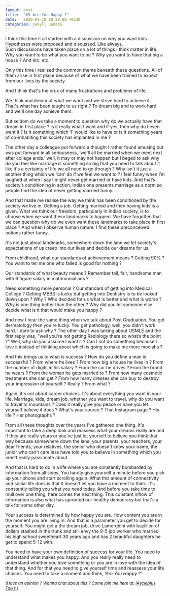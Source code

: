 ```yaml
---
layout: post
title:  "#3 Are You Happy ?"
date:   2020-01-18 18:20:00 +0530
categories: jekyll update
---
```


I think this time it all started with a discussion on why you want kids. Hypotheses were proposed and discussed. Like always.</br>
Such discussions have taken place on a lot of things I think matter in life. Why you want to be what you want to be ? Why you want to have that big a house ? And etc. etc. 

Only this time I realised the common theme beneath these questions. All of them arise in first place because of what we have been trained to expect from our lives by the society. 

And I think that's the crux of many frustrations and problems of life. 

We think and dream of what we want and we strive hard to achieve it. That's what has been taught to us right ? To dream big and to work hard and we'll one day achieve them. 

But seldom do we take a moment to question why do we actually have that dream in first place ? Is it really what I want and if yes, then why do I even want it ? Is it something which 'I' would like to have or is it something years of co-inhabiting this society has implanted in me ?

The other day a colleague put forward a thought I rather found amusing but was put forward in all seriousness, ‘we'll all be married when we meet next after college ends.’
well, it may or may not happen but I beged to ask why do you feel like marriage is something so big that you need to talk about it like it's a certainty of life we all need to go through ? Why isn't it just a another thing which we ‘can’ do if we feel we want to ?
I feel funny when I’m laughed at when I say I might never get married or have kids. And that’s society’s conditioning in action. Indian one presents marriage as a norm so people find the idea of never getting married funny.

And that made me realise the way we think has been conditioned by the society we live in. Getting a job. Getting married and then having kids is a given. What we think our freedom, particularly in Indian society, is to choose when we want these landmarks to happen. We have forgotten that we can question why do we even want these landmarks to take place in first place ?
And when I observe human nature, I find these preconceived notions rather funny.

It's not just about landmarks, somewhere down the lane we let society's expectations of us creep into our lives and decide our dreams for us. 

From childhood, what our standards of achievement means ? Getting 90% ? You want to tell me one who failed is good for nothing ?

Our standards of what beauty means ? Remember tall, fair, handsome man with 6 figure salary in matrimonial ads ?

Need something more personal ? 
Our standard of getting into Medical College ? Getting MBBS is lucky but getting into Dentistry is to be looked down upon ? Why ? Who decided for us what is better and what is worse ? Why is one thing better than the other ? Why did you let someone else decide what is it that would make you happy ? 

And now I hear the same thing when we talk about Post Graduation. You get dermatology then you're lucky. You get pathology, well, you didn't work hard. I dare to ask why ? 
The other day I was talking about USMLE and the first reply was, "well you're not getting Radiology there so what’s the point ?"
Well, why do you assume I want it ? Can I not do something because I love it instead of thinking about which is going to make me more moolahs ?



And this brings us to what is success ?
How do you define a man is successful ? From where he lives ? From how big a house he lives in ? From the number of digits in his salary ? From the car he drives ? From the brand he wears ? 
From the woman he gets married to ? From how many cosmetic treatments she can get ? From how many dresses she can buy to destroy your impression of yourself ? 
Really ? From what ?

Again, it's not about career choices. It's about everything you want in your life. Marriage, kids, dream job, whether you want to travel, why do you want to travel to mountains ? Does it really give you peace or have you let yourself believe it does ? What's your source ? That Instagram page ? His life ? Her photographs ?

From all these thoughts over the years I've gathered one thing. It's important to take a deep look and reassess what your dreams really are and if they are really yours or you've just let yourself to believe you think that way because somewhere down the lane, your parents, your teachers, your dear friends, your relatives, the senior who doesn't know your name,  the junior who can't care less have told you to believe in something which you aren't really passionate about.

And that is hard to do in a life where you are constantly bombarded by information from all sides. You hardly give yourself a minute before you pick up your phone and start scrolling again.
What this amount of connectivity and social life does is that it doesn't let you have a moment to think. It's constantly telling you what you need today. And before you take time to mull over one thing, here comes the next thing. This constant inflow of information is also what has uprooted our healthy democracy but that's a talk for some other day.
<p>

</p>
Your success is determined by how happy you are. How content you are in the moment you are living in. And that is a parameter you get to decide for yourself.
You might get a the dream job, drive Lamorghini with bazillion of dollars stashed in the trunk and still envy the 9-5 job worker who married his high school sweetheart 30 years ago and has 2 beautiful daughters he get to spend 5-12 with.

You need to have your own definition of success for your life. You need to understand what makes you happy. And you really really need to understand whether you love something or you are in love with the idea of that thing.
And for that you need to give yourself time and reassess your life choices. You need to take a moment and think, <i>‘Are You Happy ?'</i>

<font size="2">
 	<i>
 	(Have an opinion ? Wanna chat about this ? Come join me here at: <a href="https://t.me/iAsclepiusTalks">iAsclepius Talks </a>)
 </i>
 </font>